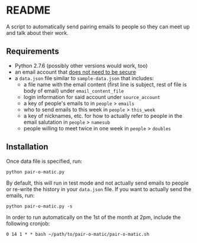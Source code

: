 # README

A script to automatically send pairing emails to people so they can meet up and talk about their work.

## Requirements

* Python 2.7.6 (possibly other versions would work, too)
* an email account that [does not need to be secure](https://support.google.com/accounts/answer/6010255?hl=en)
* a `data.json` file similar to `sample-data.json` that includes:
	- a file name with the email content (first line is subject, rest of file is body of email) under `email_content_file`
	- login information for said account under `source_account`
	- a key of people's emails to in `people` > `emails`
	- who to send emails to this week in `people` > `this_week`
	- a key of nicknames, etc. for how to actually refer to people in the email salutation in `people` > `namesub`
	- people willing to meet twice in one week in `people` > `doubles`

## Installation

Once data file is specified, run:

	python pair-o-matic.py

By default, this will run in test mode and not actually send emails to people or re-write the history in your `data.json` file. If you want to actually send the emails, run:

	python pair-o-matic.py -s

In order to run automatically on the 1st of the month at 2pm, include the following cronjob:

	0 14 1 * * bash ~/path/to/pair-o-matic/pair-o-matic.sh
